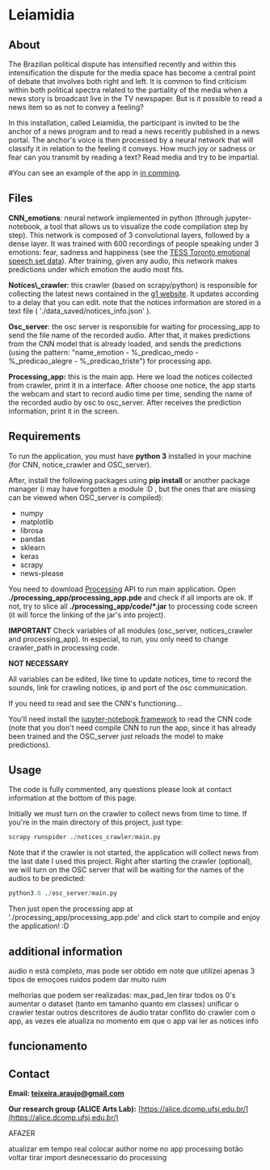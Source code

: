 Leiamidia
====================


About
------
The Brazilian political dispute has intensified recently and within this intensification the dispute for the media space has become a central point of debate that involves both right and left. 
It is common to find criticism within both political spectra related to the partiality of the media when a news story is broadcast live in the TV newspaper. 
But is it possible to read a news item so as not to convey a feeling? 

In this installation, called Leiamídia, the participant is invited to be the anchor of a news program and to read a news recently published in a news portal. 
The anchor's voice is then processed by a neural network that will classify it in relation to the feeling it conveys. 
How much joy or sadness or fear can you transmit by reading a text? Read media and try to be impartial.

#You can see an example of the app in [in comming](https://www.youtube.com/channel/UCvXRe3UjqHNDnKvTpAOLyeA/featured).




Files
-----
<b>CNN_emotions</b>: neural network implemented in python (through jupyter-notebook, a tool that allows us to visualize the code compilation step by step). This network is composed of 3 convolutional layers, followed by a dense layer. It was trained with 600 recordings of people speaking under 3 emotions: fear, sadness and happiness (see the [TESS Toronto emotional speech set data](https://www.kaggle.com/ejlok1/toronto-emotional-speech-set-tess)). After training, given any audio, this network makes predictions under which emotion the audio most fits.


<b>Notices\\_crawler</b>: this crawler (based on scrapy/python) is responsible for collecting the latest news contained in the [g1 website](https://g1.globo.com/politica/). It updates according to a delay that you can edit. note that the notices information are stored in a text file ( './data_saved/notices_info.json' ).


<b>Osc_server</b>: the osc server is responsible for waiting for processing_app to send the file name of the recorded audio. After that, it makes predictions from the CNN model that is already loaded, and sends the predictions (using the pattern: "name_emotion - %_predicao_medo - %_predicao_alegre - %_predicao_triste") for processing app.


<b>Processing_app:</b> this is the main app. Here we load the notices collected from crawler, print it in a interface. After choose one notice, the app starts the webcam and start to record audio time per time, sending the name of the recorded audio by osc to osc_server. After receives the prediction information, print it in the screen.




Requirements
-----------------
To run the application, you must have <b>python 3</b> installed in your machine (for CNN, notice_crawler and OSC_server). 


After, install the following packages using <b>pip install</b> or another package manager (i may have forgotten a module :D , but the ones that are missing can be viewed when OSC_server is compiled):

* numpy
* matplotlib
* librosa 
* pandas
* sklearn
* keras
* scrapy
* news-please



You need to download [Processing](https://processing.org/download/) API to run main application.
Open <b>./processing_app/processing_app.pde</b> and check if all imports are ok.
If not, try to slice all <b>./processing_app/code/*.jar</b> to processing code screen (it will force the linking of the jar's into project).



<b>IMPORTANT</b>
Check variables of all modules (osc_server, notices_crawler and processing_app).
In especial, to run, you only need to change crawler_path in processing code.



<b>NOT NECESSARY</b>

All variables can be edited, like time to update notices, time to record the sounds, link for crawling notices, ip and port of the osc communication.


If you need to read and see the CNN's functioning...


You'll need install the [jupyter-notebook framework](https://jupyter.org/install) to read the CNN code (note that you don't need compile CNN to run the app, since it has already been trained and the OSC_server just reloads the model to make predictions).



Usage
------

The code is fully commented, any questions please look at contact information at the bottom of this page.


Initially we must turn on the crawler to collect news from time to time. If you're in the main directory of this project, just type:

```python
scrapy runspider ./notices_crawler/main.py 
```


Note that if the crawler is not started, the application will collect news from the last date I used this project.
Right after starting the crawler (optional), we will turn on the OSC server that will be waiting for the names of the audios to be predicted:

```python
python3.6 ./osc_server/main.py
```


Then just open the processing app at './processing_app/processing_app.pde' and click start to compile and enjoy the application! :D



additional information
-----------------------


audio n está completo, mas pode ser obtido em
note que utilizei apenas 3 tipos de emoçoes
ruidos podem dar muito ruim


melhorias que podem ser realizadas:
max_pad_len tirar todos os 0's
aumentar o dataset (tanto em tamanho quanto em classes)
unificar o crawler
testar outros descritores de áudio
tratar conflito do crawler com o app, as vezes ele atualiza no momento em que o app vai ler as notices info

funcionamento
--------------



Contact
--------

<b>Email: teixeira.araujo@gmail.com</b>

<b>Our research group (ALICE Arts Lab):</b> [https://alice.dcomp.ufsj.edu.br/](https://alice.dcomp.ufsj.edu.br/)













AFAZER

atualizar em tempo real
colocar author nome no app processing
botão voltar
tirar import desnecessario do processing
